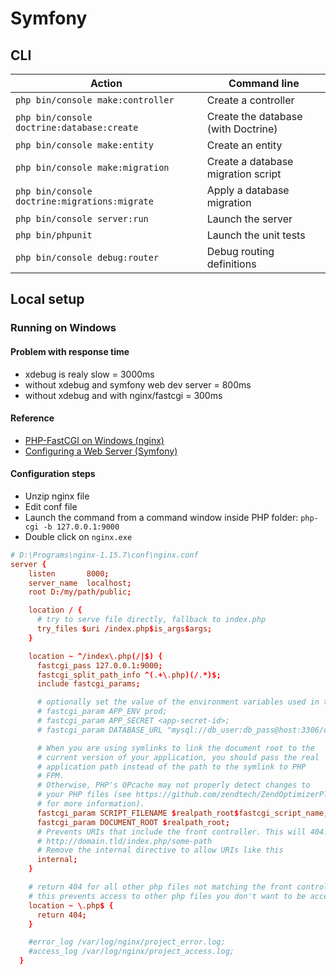 # Symfony

## CLI

Action | Command line
------ | ------------
`php bin/console make:controller` | Create a controller
`php bin/console doctrine:database:create` | Create the database (with Doctrine)
`php bin/console make:entity` | Create an entity
`php bin/console make:migration` | Create a database migration script
`php bin/console doctrine:migrations:migrate` | Apply a database migration
`php bin/console server:run` | Launch the server
`php bin/phpunit` | Launch the unit tests
`php bin/console debug:router` | Debug routing definitions

## Local setup

### Running on Windows

#### Problem with response time

- xdebug is realy slow = 3000ms
- without xdebug and symfony web dev server = 800ms
- without xdebug and with  nginx/fastcgi = 300ms

#### Reference

- [PHP-FastCGI on Windows (nginx)](https://www.nginx.com/resources/wiki/start/topics/examples/phpfastcgionwindows/)
- [Configuring a Web Server (Symfony)](https://symfony.com/doc/current/setup/web_server_configuration.html)

#### Configuration steps

- Unzip nginx file
- Edit conf file
- Launch the command from a command window inside PHP folder: `php-cgi -b 127.0.0.1:9000`
- Double click on `nginx.exe`

```conf
# D:\Programs\nginx-1.15.7\conf\nginx.conf
server {
    listen       8000;
    server_name  localhost;
    root D:/my/path/public;

    location / {
      # try to serve file directly, fallback to index.php
      try_files $uri /index.php$is_args$args;
    }

    location ~ ^/index\.php(/|$) {
      fastcgi_pass 127.0.0.1:9000;
      fastcgi_split_path_info ^(.+\.php)(/.*)$;
      include fastcgi_params;

      # optionally set the value of the environment variables used in the application
      # fastcgi_param APP_ENV prod;
      # fastcgi_param APP_SECRET <app-secret-id>;
      # fastcgi_param DATABASE_URL "mysql://db_user:db_pass@host:3306/db_name";

      # When you are using symlinks to link the document root to the
      # current version of your application, you should pass the real
      # application path instead of the path to the symlink to PHP
      # FPM.
      # Otherwise, PHP's OPcache may not properly detect changes to
      # your PHP files (see https://github.com/zendtech/ZendOptimizerPlus/issues/126
      # for more information).
      fastcgi_param SCRIPT_FILENAME $realpath_root$fastcgi_script_name;
      fastcgi_param DOCUMENT_ROOT $realpath_root;
      # Prevents URIs that include the front controller. This will 404:
      # http://domain.tld/index.php/some-path
      # Remove the internal directive to allow URIs like this
      internal;
    }

    # return 404 for all other php files not matching the front controller
    # this prevents access to other php files you don't want to be accessible.
    location ~ \.php$ {
      return 404;
    }

    #error_log /var/log/nginx/project_error.log;
    #access_log /var/log/nginx/project_access.log;
  }
```
